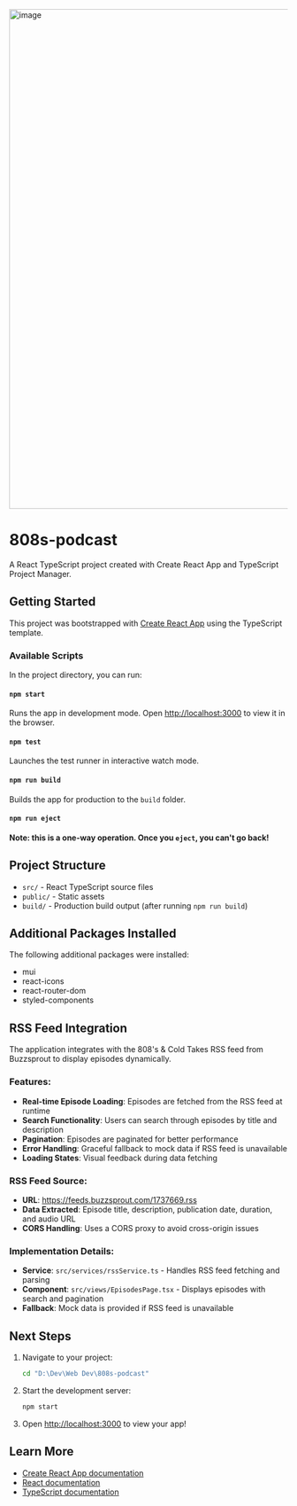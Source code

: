 <img width="1496" height="902" alt="image" src="https://github.com/user-attachments/assets/40fcaaa0-4e9f-42c3-ab2d-852e006eeacc" />

# 808s-podcast

A React TypeScript project created with Create React App and TypeScript Project Manager.

## Getting Started

This project was bootstrapped with [Create React App](https://github.com/facebook/create-react-app) using the TypeScript template.

### Available Scripts

In the project directory, you can run:

#### `npm start`
Runs the app in development mode.
Open [http://localhost:3000](http://localhost:3000) to view it in the browser.

#### `npm test`
Launches the test runner in interactive watch mode.

#### `npm run build`
Builds the app for production to the `build` folder.

#### `npm run eject`
**Note: this is a one-way operation. Once you `eject`, you can't go back!**

## Project Structure

- `src/` - React TypeScript source files
- `public/` - Static assets
- `build/` - Production build output (after running `npm run build`)

## Additional Packages Installed

The following additional packages were installed:
- mui
- react-icons
- react-router-dom
- styled-components

## RSS Feed Integration

The application integrates with the 808's & Cold Takes RSS feed from Buzzsprout to display episodes dynamically. 

### Features:
- **Real-time Episode Loading**: Episodes are fetched from the RSS feed at runtime
- **Search Functionality**: Users can search through episodes by title and description
- **Pagination**: Episodes are paginated for better performance
- **Error Handling**: Graceful fallback to mock data if RSS feed is unavailable
- **Loading States**: Visual feedback during data fetching

### RSS Feed Source:
- **URL**: https://feeds.buzzsprout.com/1737669.rss
- **Data Extracted**: Episode title, description, publication date, duration, and audio URL
- **CORS Handling**: Uses a CORS proxy to avoid cross-origin issues

### Implementation Details:
- **Service**: `src/services/rssService.ts` - Handles RSS feed fetching and parsing
- **Component**: `src/views/EpisodesPage.tsx` - Displays episodes with search and pagination
- **Fallback**: Mock data is provided if RSS feed is unavailable


## Next Steps

1. Navigate to your project:
   ```bash
   cd "D:\Dev\Web Dev\808s-podcast"
   ```

2. Start the development server:
   ```bash
   npm start
   ```

3. Open [http://localhost:3000](http://localhost:3000) to view your app!

## Learn More

- [Create React App documentation](https://facebook.github.io/create-react-app/docs/getting-started)
- [React documentation](https://reactjs.org/)
- [TypeScript documentation](https://www.typescriptlang.org/)
